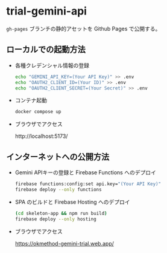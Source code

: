 # trial-gemini-api

`gh-pages` ブランチの静的アセットを Github Pages で公開する。

## ローカルでの起動方法

- 各種クレデンシャル情報の登録

  ```sh
  echo "GEMINI_API_KEY=(Your API Key)" >> .env
  echo "OAUTH2_CLIENT_ID=(Your ID)" >> .env
  echo "OAUTH2_CLIENT_SECRET=(Your Secret)" >> .env
  ```

- コンテナ起動

  ```sh
  docker compose up
  ```

- ブラウザでアクセス

  http://localhost:5173/

## インターネットへの公開方法

- Gemini APIキーの登録と Firebase Functions へのデプロイ

  ```sh
  firebase functions:config:set api.key="(Your API Key)"
  firebase deploy --only functions
  ```

- SPA のビルドと Firebase Hosting へのデプロイ

  ```sh
  (cd skeleton-app && npm run build)
  firebase deploy --only hosting
  ```

- ブラウザでアクセス

  https://okmethod-gemini-trial.web.app/
